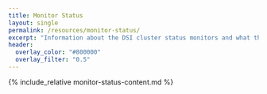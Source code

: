 ```yaml
---
title: Monitor Status
layout: single
permalink: /resources/monitor-status/
excerpt: "Information about the DSI cluster status monitors and what they measure."
header:
  overlay_color: "#800000"
  overlay_filter: "0.5"
---
```


{% include_relative monitor-status-content.md %}